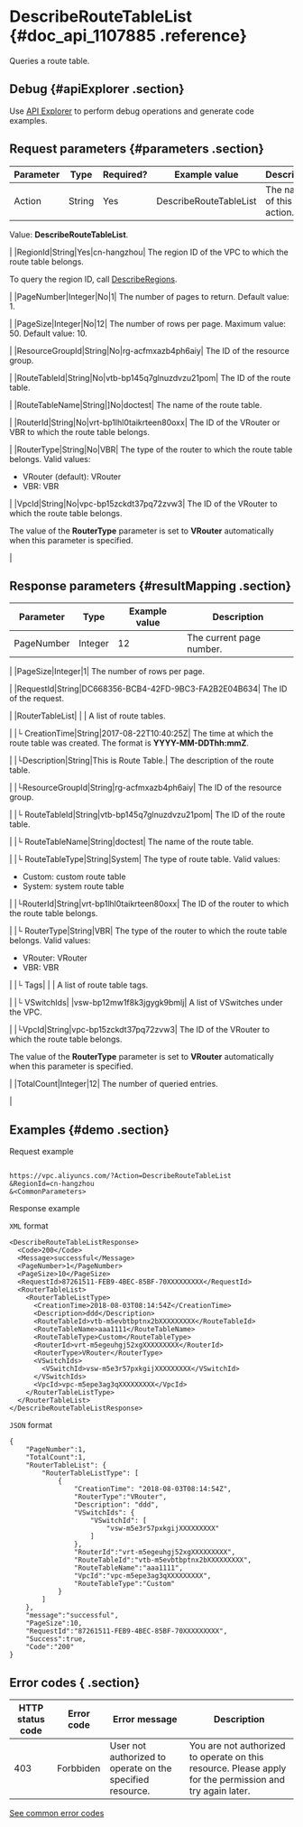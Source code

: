 # DescribeRouteTableList {#doc_api_1107885 .reference}

Queries a route table.

## Debug {#apiExplorer .section}

Use [API Explorer](https://api.aliyun.com/#product=Vpc&api=DescribeRouteTableList) to perform debug operations and generate code examples.

## Request parameters {#parameters .section}

|Parameter|Type|Required?|Example value|Description|
|---------|----|---------|-------------|-----------|
|Action|String|Yes|DescribeRouteTableList| The name of this action.

 Value: **DescribeRouteTableList**.

 |
|RegionId|String|Yes|cn-hangzhou| The region ID of the VPC to which the route table belongs.

 To query the region ID, call [DescribeRegions](~~36063~~).

 |
|PageNumber|Integer|No|1| The number of pages to return. Default value: 1.

 |
|PageSize|Integer|No|12| The number of rows per page. Maximum value: 50. Default value: 10.

 |
|ResourceGroupId|String|No|rg-acfmxazb4ph6aiy| The ID of the resource group.

 |
|RouteTableId|String|No|vtb-bp145q7glnuzdvzu21pom| The ID of the route table.

 |
|RouteTableName|String|\]No|doctest| The name of the route table.

 |
|RouterId|String|No|vrt-bp1lhl0taikrteen80oxx| The ID of the VRouter or VBR to which the route table belongs.

 |
|RouterType|String|No|VBR| The type of the router to which the route table belongs. Valid values:

 -   VRouter \(default\): VRouter
-   VBR: VBR

 |
|VpcId|String|No|vpc-bp15zckdt37pq72zvw3| The ID of the VRouter to which the route table belongs.

 The value of the **RouterType** parameter is set to **VRouter** automatically when this parameter is specified.

 |

## Response parameters {#resultMapping .section}

|Parameter|Type|Example value|Description|
|---------|----|-------------|-----------|
|PageNumber|Integer|12| The current page number.

 |
|PageSize|Integer|1| The number of rows per page.

 |
|RequestId|String|DC668356-BCB4-42FD-9BC3-FA2B2E04B634| The ID of the request.

 |
|RouterTableList| | | A list of route tables.

 |
|└ CreationTime|String|2017-08-22T10:40:25Z| The time at which the route table was created. The format is **YYYY-MM-DDThh:mmZ**.

 |
|└Description|String|This is Route Table.| The description of the route table.

 |
|└ResourceGroupId|String|rg-acfmxazb4ph6aiy| The ID of the resource group.

 |
|└ RouteTableId|String|vtb-bp145q7glnuzdvzu21pom| The ID of the route table.

 |
|└ RouteTableName|String|doctest| The name of the route table.

 |
|└ RouteTableType|String|System| The type of route table. Valid values:

 -   Custom: custom route table
-   System: system route table

 |
|└RouterId|String|vrt-bp1lhl0taikrteen80oxx| The ID of the router to which the route table belongs.

 |
|└ RouterType|String|VBR| The type of the router to which the route table belongs. Valid values:

 -   VRouter: VRouter
-   VBR: VBR

 |
|└ Tags| | | A list of route table tags.

 |
|└ VSwitchIds| |vsw-bp12mw1f8k3jgygk9bmlj| A list of VSwitches under the VPC.

 |
|└VpcId|String|vpc-bp15zckdt37pq72zvw3| The ID of the VRouter to which the route table belongs.

 The value of the **RouterType** parameter is set to **VRouter** automatically when this parameter is specified.

 |
|TotalCount|Integer|12| The number of queried entries.

 |

## Examples {#demo .section}

Request example

``` {#request_demo}

https://vpc.aliyuncs.com/?Action=DescribeRouteTableList
&RegionId=cn-hangzhou
&<CommonParameters>

```

Response example

`XML` format

``` {#xml_return_success_demo}
<DescribeRouteTableListResponse>
  <Code>200</Code> 
  <Message>successful</Message>
  <PageNumber>1</PageNumber>
  <PageSize>10</PageSize>
  <RequestId>87261511-FEB9-4BEC-85BF-70XXXXXXXXX</RequestId>
  <RouterTableList>
    <RouterTableListType>
      <CreationTime>2018-08-03T08:14:54Z</CreationTime>
      <Description>ddd</Description>
      <RouteTableId>vtb-m5evbtbptnx2bXXXXXXXXX</RouteTableId>
      <RouteTableName>aaa1111</RouteTableName>
      <RouteTableType>Custom</RouteTableType>
      <RouterId>vrt-m5egeuhgj52xgXXXXXXXXX</RouterId>
      <RouterType>VRouter</RouterType>
      <VSwitchIds>
        <VSwitchId>vsw-m5e3r57pxkgijXXXXXXXXX</VSwitchId>
      </VSwitchIds> 
      <VpcId>vpc-m5epe3ag3qXXXXXXXXX</VpcId>
    </RouterTableListType>
  </RouterTableList>
</DescribeRouteTableListResponse>

```

`JSON` format

``` {#json_return_success_demo}
{
	"PageNumber":1,
	"TotalCount":1,
	"RouterTableList": {
		"RouterTableListType": [
			{
				"CreationTime": "2018-08-03T08:14:54Z",
				"RouterType":"VRouter",
				"Description": "ddd",
				"VSwitchIds": {
					"VSwitchId": [
						"vsw-m5e3r57pxkgijXXXXXXXXX"
					]
				},
				"RouterId":"vrt-m5egeuhgj52xgXXXXXXXXX",
				"RouteTableId":"vtb-m5evbtbptnx2bXXXXXXXXX",
				"RouteTableName":"aaa1111",
				"VpcId":"vpc-m5epe3ag3qXXXXXXXXX",
				"RouteTableType":"Custom"
			}
		]
	},
	"message":"successful",
	"PageSize":10,
	"RequestId":"87261511-FEB9-4BEC-85BF-70XXXXXXXXX",
	"Success":true,
	"Code":"200"
}
```

## Error codes { .section}

|HTTP status code|Error code|Error message|Description|
|----------------|----------|-------------|-----------|
|403|Forbbiden|User not authorized to operate on the specified resource.|You are not authorized to operate on this resource. Please apply for the permission and try again later.|

[See common error codes](https://error-center.aliyun.com/status/product/Vpc)


